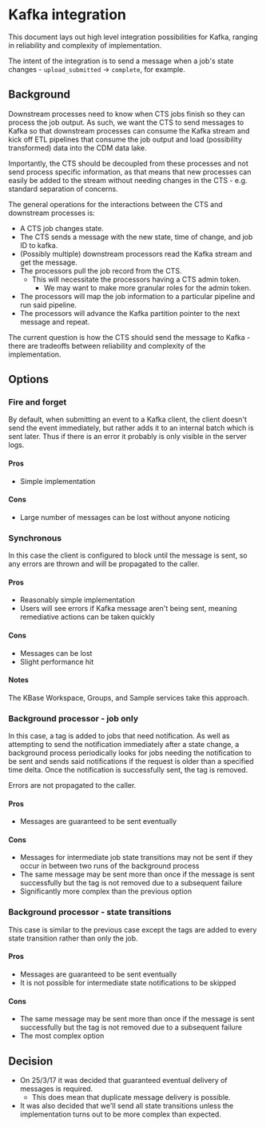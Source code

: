 # Kafka integration

This document lays out high level integration possibilities for Kafka, ranging in reliability
and complexity of implementation.

The intent of the integration is to send a message when a job's state changes -
`upload_submitted` -> `complete`, for example.

## Background

Downstream processes need to know when CTS jobs finish so they can process the job output.
As such, we want the CTS to send messages to Kafka so that downstream processes can
consume the Kafka stream and kick off ETL pipelines that consume the job output and load
(possibility transformed) data into the CDM data lake.

Importantly, the CTS should be decoupled from these processes and not send process specific
information, as that means that new processes can easily be added to the stream without needing
changes in the CTS - e.g. standard separation of concerns.

The general operations for the interactions between the CTS and downstream processes is:

* A CTS job changes state.
* The CTS sends a message with the new state, time of change, and job ID to kafka.
* (Possibly multiple) downstream processors read the Kafka stream and get the message.
* The processors pull the job record from the CTS.
    * This will necessitate the processors having a CTS admin token.
        * We may want to make more granular roles for the admin token.
* The processors will map the job information to a particular pipeline and run said pipeline.
* The processors will advance the Kafka partition pointer to the next message and repeat.

The current question is how the CTS should send the message to Kafka - there are tradeoffs
between reliability and complexity of the implementation.

## Options

### Fire and forget

By default, when submitting an event to a Kafka client, the client doesn't send the event
immediately, but rather adds it to an internal batch which is sent later. Thus if there is an
error it probably is only visible in the server logs.

#### Pros

* Simple implementation

#### Cons

* Large number of messages can be lost without anyone noticing

### Synchronous

In this case the client is configured to block until the message is sent, so any errors
are thrown and will be propagated to the caller.

#### Pros

* Reasonably simple implementation
* Users will see errors if Kafka message aren't being sent, meaning remediative actions can be
  taken quickly
  
#### Cons

* Messages can be lost
* Slight performance hit

#### Notes

The KBase Workspace, Groups, and Sample services take this approach.

### Background processor - job only

In this case, a tag is added to jobs that need notification. As well as attempting to send
the notification immediately after a state change, a background process periodically looks for
jobs needing the notification to be sent and sends said notifications if the request is
older than a specified time delta. Once the notification is successfully sent, the tag is removed.

Errors are not propagated to the caller.

#### Pros

* Messages are guaranteed to be sent eventually

#### Cons

* Messages for intermediate job state transitions may not be sent if they occur in between
  two runs of the background process
* The same message may be sent more than once if the message is sent successfully but the
  tag is not removed due to a subsequent failure
* Significantly more complex than the previous option

### Background processor - state transitions

This case is similar to the previous case except the tags are added to every state transition
rather than only the job.

#### Pros

* Messages are guaranteed to be sent eventually
* It is not possible for intermediate state notifications to be skipped

#### Cons

* The same message may be sent more than once if the message is sent successfully but the
  tag is not removed due to a subsequent failure
* The most complex option

## Decision

* On 25/3/17 it was decided that guaranteed eventual delivery of messages is required.
    * This does mean that duplicate message delivery is possible.
* It was also decided that we'll send all state transitions unless the implementation turns out
  to be more complex than expected.